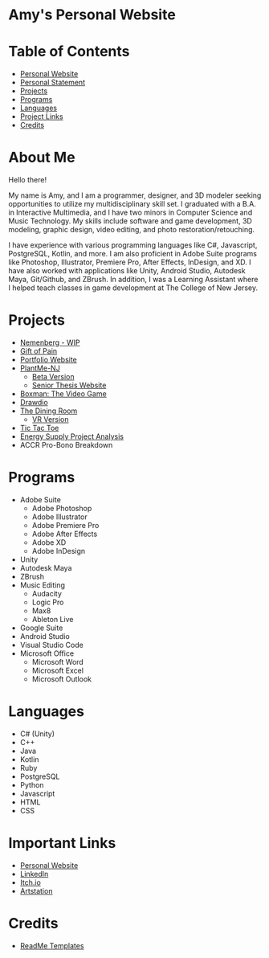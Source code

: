# Amy's Personal Website

# Table of Contents
- [Personal Website](https://a-vargas-gp.github.io/)
- [Personal Statement](#about-me)
- [Projects](#projects)
- [Programs](#programs)
- [Languages](#languages)
- [Project Links](#important-links)
- [Credits](#credits)

# About Me
Hello there!

My name is Amy, and I am a programmer, designer, and 3D modeler seeking opportunities to utilize my multidisciplinary skill set. I graduated with a B.A. in Interactive Multimedia, and I have two minors in Computer Science and Music Technology. My skills include software and game development, 3D modeling, graphic design, video editing, and photo restoration/retouching.

I have experience with various programming languages like C#, Javascript, PostgreSQL, Kotlin, and more. I am also proficient in Adobe Suite programs like Photoshop, Illustrator, Premiere Pro, After Effects, InDesign, and XD. I have also worked with applications like Unity, Android Studio, Autodesk Maya, Git/Github, and ZBrush. In addition, I was a Learning Assistant where I helped teach classes in game development at The College of New Jersey.

# Projects
- [Nemenberg - WIP](https://www.nemenberg.net)
- [Gift of Pain](https://github.com/Alumni-Dev-Group/Gift-Of-Pain)
- [Portfolio Website](https://a-vargas-gp.github.io/)
- [PlantMe-NJ](https://github.com/A-Vargas-GP/PlantMe-NJ_App)
    - [Beta Version](https://github.com/A-Vargas-GP/Plant4U-MicroThesis)
    - [Senior Thesis Website](https://www.immseniorshow.com/amy-vargas)
- [Boxman: The Video Game](https://github.com/Boxman-Thesis-Org/Boxman_Game)
- [Drawdio](https://github.com/A-Vargas-GP/Drawdio-Application)
- [The Dining Room](https://www.artstation.com/artwork/D5wlx9)
    - [VR Version](https://github.com/A-Vargas-GP/Dining-Room-VR)
- [Tic Tac Toe](https://github.com/A-Vargas-GP/Tic-Tac-Toe)
- [Energy Supply Project Analysis](https://github.com/A-Vargas-GP/cab-project-02-1)
- ACCR Pro-Bono Breakdown

# Programs
- Adobe Suite
    - Adobe Photoshop
    - Adobe Illustrator
    - Adobe Premiere Pro
    - Adobe After Effects
    - Adobe XD
    - Adobe InDesign
- Unity
- Autodesk Maya
- ZBrush
- Music Editing
    - Audacity
    - Logic Pro
    - Max8
    - Ableton Live
- Google Suite
- Android Studio
- Visual Studio Code
- Microsoft Office
    - Microsoft Word
    - Microsoft Excel
    - Microsoft Outlook

# Languages
- C# (Unity)
- C++
- Java
- Kotlin
- Ruby
- PostgreSQL
- Python
- Javascript
- HTML
- CSS

# Important Links
- [Personal Website](https://a-vargas-gp.github.io/)
- [LinkedIn](https://www.linkedin.com/in/vargas-amy)
- [Itch.io](https://a-varg.itch.io)
- [Artstation](https://www.artstation.com/vargas-a9)

# Credits
- [ReadMe Templates](https://github.com/othneildrew/Best-README-Template)
